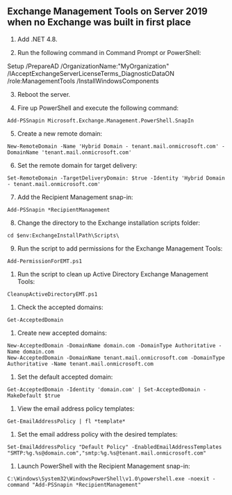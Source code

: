 ## Exchange Management Tools on Server 2019 when no Exchange was built in first place

1. Add .NET 4.8.

2. Run the following command in Command Prompt or PowerShell:

Setup /PrepareAD /OrganizationName:"MyOrganization" /IAcceptExchangeServerLicenseTerms_DiagnosticDataON /role:ManagementTools /InstallWindowsComponents

3. Reboot the server.

4. Fire up PowerShell and execute the following command:
```
Add-PSSnapin Microsoft.Exchange.Management.PowerShell.SnapIn
```

5. Create a new remote domain:
```
New-RemoteDomain -Name 'Hybrid Domain - tenant.mail.onmicrosoft.com' -DomainName 'tenant.mail.onmicrosoft.com'
```

6. Set the remote domain for target delivery:
```
Set-RemoteDomain -TargetDeliveryDomain: $true -Identity 'Hybrid Domain - tenant.mail.onmicrosoft.com'
```

7. Add the Recipient Management snap-in:
```
Add-PSSnapin *RecipientManagement
```

8. Change the directory to the Exchange installation scripts folder:

```
cd $env:ExchangeInstallPath\Scripts\
```

9. Run the script to add permissions for the Exchange Management Tools:
  ```
  Add-PermissionForEMT.ps1
  ```

1.  Run the script to clean up Active Directory Exchange Management Tools:
 ```
 CleanupActiveDirectoryEMT.ps1
 ```

1.  Check the accepted domains:
 ```
 Get-AcceptedDomain
 ```

1.  Create new accepted domains:
 ```
 New-AcceptedDomain -DomainName domain.com -DomainType Authoritative -Name domain.com
 New-AcceptedDomain -DomainName tenant.mail.onmicrosoft.com -DomainType Authoritative -Name tenant.mail.onmicrosoft.com
 ```

1.  Set the default accepted domain:
 ```
 Get-AcceptedDomain -Identity 'domain.com' | Set-AcceptedDomain -MakeDefault $true
 ```

1.  View the email address policy templates:
 ```
 Get-EmailAddressPolicy | fl *template*
 ```

1.  Set the email address policy with the desired templates:
 ```
 Set-EmailAddressPolicy "Default Policy" -EnabledEmailAddressTemplates "SMTP:%g.%s@domain.com","smtp:%g.%s@tenant.mail.onmicrosoft.com"
 ```

1.  Launch PowerShell with the Recipient Management snap-in:
 ```
 C:\Windows\System32\WindowsPowerShell\v1.0\powershell.exe -noexit -command "Add-PSSnapin *RecipientManagement"
 ```
